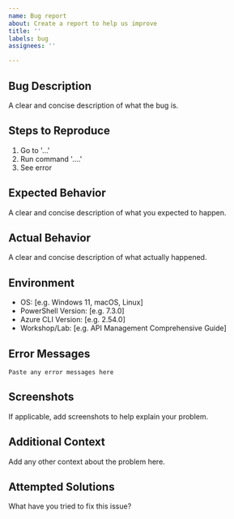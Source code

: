 ```yaml
---
name: Bug report
about: Create a report to help us improve
title: ''
labels: bug
assignees: ''

---
```


## Bug Description
A clear and concise description of what the bug is.

## Steps to Reproduce
1. Go to '...'
2. Run command '....'
3. See error

## Expected Behavior
A clear and concise description of what you expected to happen.

## Actual Behavior
A clear and concise description of what actually happened.

## Environment
- OS: [e.g. Windows 11, macOS, Linux]
- PowerShell Version: [e.g. 7.3.0]
- Azure CLI Version: [e.g. 2.54.0]
- Workshop/Lab: [e.g. API Management Comprehensive Guide]

## Error Messages
```
Paste any error messages here
```

## Screenshots
If applicable, add screenshots to help explain your problem.

## Additional Context
Add any other context about the problem here.

## Attempted Solutions
What have you tried to fix this issue?
